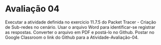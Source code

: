 # Avaliação 04
Executar a atividade definida no exercicio 11.7.5 do Packet Tracer - Criação de Sub-redes no cenário.
Usar o arquivo Word para identificar-se registrar as respostas. 
Converter o arquivo em PDF e postá-lo no Github.
Postar no Google Classroom o link do Github para a Atividade-Avaliação-04.